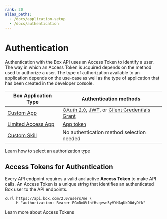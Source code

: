 ```yaml
---
rank: 20
alias_paths:
  - /docs/application-setup
  - /docs/authentication
---
```


# Authentication

Authentication with the Box API uses an Access Token to identify a user. The
way in which an Access Token is acquired depends on the method used to authorize
a user. The type of authorization available to an application depends on the
use-case as well as the type of application that has been created in the developer
console.

| Box Application Type         | Authentication methods                                              |
| ---------------------------- | ------------------------------------------------------------------- |
| [Custom App][custom-app]     | [OAuth 2.0][oauth2], [JWT][jwt], or [Client Credentials Grant][ccg] |
| [Limited Access App][la]     | [App token][apptoken]                                               |
| [Custom Skill][custom-skill] | No authentication method selection needed                           |

<CTA to="guide://authentication/select">
  Learn how to select an authorization type
</CTA>

## Access Tokens for Authentication

Every API endpoint requires a valid and active **Access Token** to make API
calls. An Access Token is a unique string that identifies an authenticated Box
user to the API endpoints.

```curl
curl https://api.box.com/2.0/users/me \
    -H "authorization: Bearer EGmDmRVfhfHsqesn5yVYHAqUkD0dyDfk"
```

<CTA to="guide://authentication/tokens">
  Learn more about Access Tokens
</CTA>

[oauth2]: g://authentication/oauth2
[jwt]: g://authentication/jwt
[apptoken]: g://authentication/app-token
[devtoken]: g://authentication/tokens/developer-tokens
[custom-app]: g://applications/app-types/custom-apps
[custom-skill]: g://applications/app-types/custom-skills
[la]: g://applications/app-types/select/#limited-access-app
[ccg]: g://authentication/client-credentials
